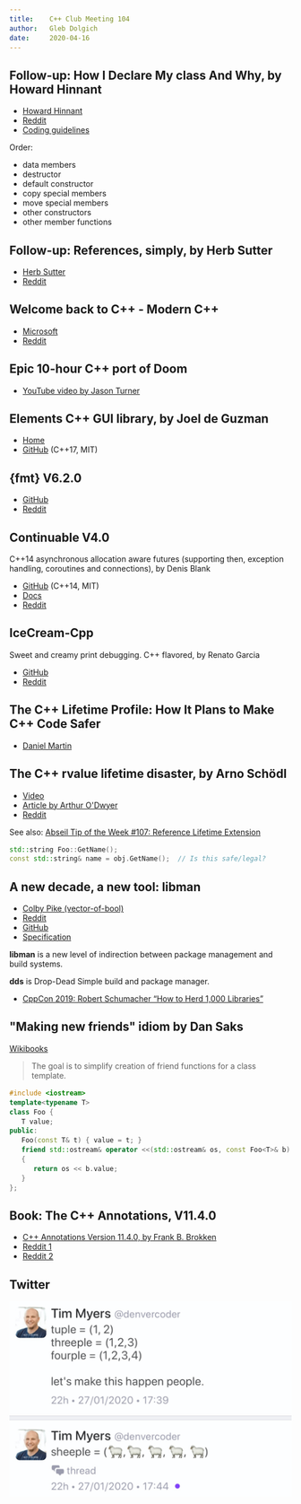 ```yaml
---
title:    C++ Club Meeting 104
author:   Gleb Dolgich
date:     2020-04-16
---
```


## Follow-up: How I Declare My class And Why, by Howard Hinnant

* [Howard Hinnant](http://howardhinnant.github.io/classdecl.html)
* [Reddit](https://www.reddit.com/r/cpp/comments/f918oz/how_i_declare_my_class_and_why_howard_e_hinnant/)
* [Coding guidelines](http://howardhinnant.github.io/coding_guidelines.html)

Order:

* data members
* destructor
* default constructor
* copy special members
* move special members
* other constructors
* other member functions

## Follow-up: References, simply, by Herb Sutter

* [Herb Sutter](https://herbsutter.com/2020/02/23/references-simply/)
* [Reddit](https://www.reddit.com/r/cpp/comments/f8jrfk/references_simply/)

## Welcome back to C++ - Modern C++

* [Microsoft](https://docs.microsoft.com/en-us/cpp/cpp/welcome-back-to-cpp-modern-cpp?view=vs-2019)
* [Reddit](https://www.reddit.com/r/programming/comments/g002s9/welcome_back_to_c/)

## Epic 10-hour C++ port of Doom

* [YouTube video by Jason Turner](https://youtu.be/0dkzLdqH9V4)

## Elements C++ GUI library, by Joel de Guzman

* [Home](http://cycfi.github.io/elements/)
* [GitHub](https://github.com/cycfi/elements) (C++17, MIT)

## {fmt} V6.2.0

* [GitHub](https://github.com/fmtlib/fmt/releases/tag/6.2.0)
* [Reddit](https://www.reddit.com/r/cpp/comments/fvyixl/fmt_62_released_with_improved_error_reporting/)

## Continuable V4.0

C++14 asynchronous allocation aware futures (supporting then, exception handling, coroutines and connections), by Denis Blank

* [GitHub](https://github.com/Naios/continuable) (C++14, MIT)
* [Docs](https://naios.github.io/continuable/)
* [Reddit](https://www.reddit.com/r/cpp/comments/fw1dhx/continuable_40_released_zero_cost_futures_now/)

## IceCream-Cpp

Sweet and creamy print debugging. C++ flavored, by Renato Garcia

* [GitHub](https://github.com/renatoGarcia/icecream-cpp)
* [Reddit](https://www.reddit.com/r/cpp/comments/fun91l/icecreamcpp_a_c_helper_library_to_print_debugging/)

## The C++ Lifetime Profile: How It Plans to Make C++ Code Safer

* [Daniel Martin](https://pspdfkit.com/blog/2020/the-cpp-lifetime-profile/)

## The C++ rvalue lifetime disaster, by Arno Schödl

* [Video](https://www.youtube.com/watch?v=s9vBk5CxFyY)
* [Article by Arthur O'Dwyer](https://quuxplusone.github.io/blog/2020/03/04/rvalue-lifetime-disaster/)
* [Reddit](https://www.reddit.com/r/cpp/comments/fdi5pb/thoughts_on_the_c_rvalue_lifetime_disaster/)

See also: [Abseil Tip of the Week #107: Reference Lifetime Extension](https://abseil.io/tips/107)

```cpp
std::string Foo::GetName();
const std::string& name = obj.GetName();  // Is this safe/legal?
```

## A new decade, a new tool: **libman**

* [Colby Pike (vector-of-bool)](https://vector-of-bool.github.io/2020/01/06/new-decade.html)
* [Reddit](https://www.reddit.com/r/cpp/comments/ekwb4y/a_new_decade_a_new_tool/)
* [GitHub](https://github.com/vector-of-bool/libman)
* [Specification](https://api.csswg.org/bikeshed/?force=1&url=https://raw.githubusercontent.com/vector-of-bool/libman/develop/data/spec.bs)

**libman** is a new level of indirection between package management and build systems.

**dds** is Drop-Dead Simple build and package manager.

* [CppCon 2019: Robert Schumacher “How to Herd 1,000 Libraries”](https://youtu.be/Lb3hlLlHTrs)

## "Making new friends" idiom by Dan Saks

[Wikibooks](https://en.wikibooks.org/wiki/More_C%2B%2B_Idioms/Making_New_Friends)

> The goal is to simplify creation of friend functions for a class template.

```cpp
#include <iostream>
template<typename T>
class Foo {
   T value;
public:
   Foo(const T& t) { value = t; }
   friend std::ostream& operator <<(std::ostream& os, const Foo<T>& b)
   {
      return os << b.value;
   }
};
```

## Book: The C++ Annotations, V11.4.0

* [C++ Annotations Version 11.4.0, by Frank B. Brokken](http://www.icce.rug.nl/documents/cplusplus)
* [Reddit 1](https://www.reddit.com/r/cpp/comments/62lqfn/the_c_annotations_a_free_gpl_uptodate_c17/)
* [Reddit 2](https://www.reddit.com/r/cpp/comments/fqkf51/the_c_annotations_a_free_gpl_uptodate_c20/)

## Twitter

![](img/threeple.jpeg)
